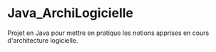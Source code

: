 # Java_ArchiLogicielle
Projet en Java pour mettre en pratique les notions apprises en cours d'architecture logicielle.
